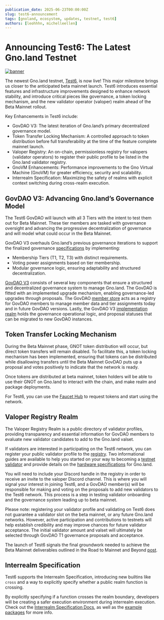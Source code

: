 ```yaml
---
publication_date: 2025-06-23T00:00:00Z
slug: test6-announcement
tags: [gnoland, ecosystem, updates, testnet, test6]
authors: [leohhhn, michelleellen]
---
```


# Announcing Test6: The Latest Gno.land Testnet

[![banner](https://gnolang.github.io/blog/2025-06-23_test6-announcement/src/thumbs/banner.jpg)](https://gnolang.github.io/blog/2025-06-23_test6-announcement/src/banner.jpg)

The newest Gno.land testnet, [Test6](https://test6.testnets.gno.land/), is now live! This major milestone brings us closer to the anticipated beta mainnet launch. Test6 introduces essential features and infrastructure improvements designed to enhance network stability, and introduce critical pieces like governance, a token locking mechanism, and the new validator operator (valoper) realm ahead of the Beta Mainnet rollout.

Key Enhancements in Test6 include: 

- GovDAO V3: The latest iteration of Gno.land’s primary decentralized governance model.
- Token Transfer Locking Mechanism: A controlled approach to token distribution before full transferability at the time of the feature complete mainnet launch.
- Valoper Registry: An on-chain, permissionless registry for valopers (validator operators) to register their public profile to be listed in the Gno.land validator registry.
- GnoVM Enhancements: Performance improvements to the Gno Virtual Machine (GnoVM) for greater efficiency, security and scalability.
- Interrealm Specification: Maximizing the safety of realms with explicit context switching during cross-realm execution.

## GovDAO V3: Advancing Gno.land’s Governance Model

The Test6 GovDAO will launch with all 3 Tiers with the intent to test them out for Beta Mainnet.
These tier members are tasked with governance oversight and advancing the progressive decentralization 
of governance and will model what could occur in the Beta Mainnet.

GovDAO V3 overhauls Gno.land’s previous governance iterations to support the finalized governance [specifications](https://gist.github.com/jaekwon/918ad325c4c8f7fb5d6e022e33cb7eb3) by implementing:

- Membership Tiers (T1, T2, T3) with distinct requirements.
- Voting power assignments based on tier membership.
- Modular governance logic, ensuring adaptability and structured decentralization.

[GovDAO V3](https://test6.testnets.gno.land/r/gov/dao/) consists of several key components that ensure a 
structured and decentralized governance system to manage Gno.land. The GovDAO is fitted with an implemented
upgrade mechanism, enabling governance-led upgrades through proposals. The GovDAO
[member store](https://test6.testnets.gno.land/r/gov/dao/v3/memberstore) acts as a registry for GovDAO
members to manage member data and tier assignments today and in future GovDAO versions. Lastly, the 
GovDAO V3 [implementation realm](https://test6.testnets.gno.land/r/gov/dao) holds the governance operational 
logic, and proposal statuses that can be migrated to new GovDAO instances.

## Token Transfer Locking Mechanism

During the Beta Mainnet phase, GNOT token distribution will occur, but direct token 
transfers will remain disabled. To facilitate this, a token locking mechanism has been 
implemented, ensuring that tokens can be distributed while disallowing transfers until the 
Beta Mainnet GovDAO puts up a proposal and votes positively to indicate that the network is ready.

Once tokens are distributed at beta mainnet, token holders will be able to use their
GNOT on Gno.land to interact with the chain, and make realm and package deployments.

For Test6, you can use the [Faucet Hub](https://faucet.gno.land/) to request tokens 
and start using the network.

## Valoper Registry Realm

The Valoper Registry Realm is a public directory of validator profiles, providing 
transparency and essential information for GovDAO members to evaluate new validator 
candidates to add to the Gno.land valset.

If validators are interested in participating on the Test6 network, you can register
your public validator profile to the [registry](https://test6.testnets.gno.land/r/gnoland/valopers). 
Two informational guides are available to help you started on your way to becoming a
[testnet validator](https://gnops.io/articles/guides/become-testnet-validator/) and 
provide details on the [hardware specifications](https://gnops.io/articles/effective-gnops/validator-specs/) for Gno.land.

You will need to include your Discord handle in the registry in order to receive 
an invite to the valoper Discord channel. This is where you will signal your interest
in joining Test6, and a GovDAO member(s) will be responsible for making and voting 
on the proposals to add new validators to the Test6 network. This process is a step 
in testing validator onboarding and the governance system leading up to beta mainnet.

Please note: registering your validator profile and validating on Test6 does not guarantee 
a validator slot on the beta mainnet, or any future Gno.land networks. However, active
participation and contributions to testnets will help establish credibility and may 
improve chances for future validator acceptance. The initial validator amount and 
valset will ultimately be selected through GovDAO T1 governance proposals and acceptance.

The launch of Test6 signals the final groundwork needed to achieve the Beta Mainnet
deliverables outlined in the Road to Mainnet and Beyond [post](https://gno.land/r/gnoland/blog:p/road-to-mainnet).

## Interrealm Specification

Test6 supports the Interrealm Specification, introducing new builtins like `cross`
and a way to explicitly specify whether a public realm function is crossing.

By explicitly specifying if a function crosses the realm boundary, developers 
will be creating a safer execution environment during interrealm execution. Check 
out the [Interrealm Specification Docs](https://docs.gno.land/resources/gno-interrealm),
as well as the [example packages](https://github.com/gnolang/gno/tree/master/examples) 
for more info.